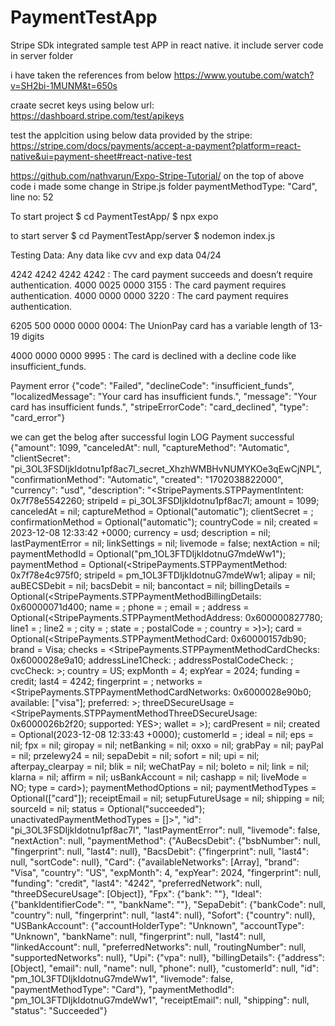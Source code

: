 # PaymentTestApp

Stripe SDk integrated sample test APP in react native.
it include server code in server folder

i have taken the references from below
https://www.youtube.com/watch?v=SH2bi-1MUNM&t=650s

craate secret keys using below url:
https://dashboard.stripe.com/test/apikeys

test the applcition using below data provided by the stripe:
https://stripe.com/docs/payments/accept-a-payment?platform=react-native&ui=payment-sheet#react-native-test

https://github.com/nathvarun/Expo-Stripe-Tutorial/
on the top of above code i made some change in Stripe.js folder 
paymentMethodType: "Card",
line no: 52

To start project 
$ cd PaymentTestApp/
$ npx expo   

to start server
$ cd PaymentTestApp/server
$ nodemon index.js  


Testing Data: Any data like cvv and exp data 04/24

4242 4242 4242 4242 : The card payment succeeds and doesn’t require authentication.
4000 0025 0000 3155 : The card payment requires authentication.
4000 0000 0000 3220 : The card payment requires authentication.

6205 500 0000 0000 0004: The UnionPay card has a variable length of 13-19 digits

4000 0000 0000 9995 : The card is declined with a decline code like insufficient_funds.

 Payment error  {"code": "Failed", "declineCode": "insufficient_funds", "localizedMessage": "Your card has insufficient funds.", "message": "Your card has insufficient funds.", "stripeErrorCode": "card_declined", "type": "card_error"}

we can get the belog after successful login
 LOG  Payment successful  {"amount": 1099, "canceledAt": null, "captureMethod": "Automatic", "clientSecret": "pi_3OL3FSDIjkIdotnu1pf8ac7l_secret_XhzhWMBHvNUMYKOe3qEwCjNPL", "confirmationMethod": "Automatic", "created": "1702038822000", "currency": "usd", "description": "<StripePayments.STPPaymentIntent: 0x7f78e5542260; stripeId = pi_3OL3FSDIjkIdotnu1pf8ac7l; amount = 1099; canceledAt = nil; captureMethod = Optional(\"automatic\"); clientSecret = <redacted>; confirmationMethod = Optional(\"automatic\"); countryCode = nil; created = 2023-12-08 12:33:42 +0000; currency = usd; description = nil; lastPaymentError = nil; linkSettings = nil; livemode = false; nextAction = nil; paymentMethodId = Optional(\"pm_1OL3FTDIjkIdotnuG7mdeWw1\"); paymentMethod = Optional(<StripePayments.STPPaymentMethod: 0x7f78e4c975f0; stripeId = pm_1OL3FTDIjkIdotnuG7mdeWw1; alipay = nil; auBECSDebit = nil; bacsDebit = nil; bancontact = nil; billingDetails = Optional(<StripePayments.STPPaymentMethodBillingDetails: 0x60000071d400; name = ; phone = ; email = ; address = Optional(<StripePayments.STPPaymentMethodAddress: 0x600000827780; line1 = ; line2 = ; city = ; state = ; postalCode = ; country = >)>); card = Optional(<StripePayments.STPPaymentMethodCard: 0x60000157db90; brand = Visa; checks = <StripePayments.STPPaymentMethodCardChecks: 0x6000028e9a10; addressLine1Check: ; addressPostalCodeCheck: ; cvcCheck: >; country = US; expMonth = 4; expYear = 2024; funding = credit; last4 = 4242; fingerprint = ; networks = <StripePayments.STPPaymentMethodCardNetworks: 0x6000028e90b0; available: [\"visa\"]; preferred: >; threeDSecureUsage = <StripePayments.STPPaymentMethodThreeDSecureUsage: 0x6000026b2f20; supported: YES>; wallet = >); cardPresent = nil; created = Optional(2023-12-08 12:33:43 +0000); customerId = ; ideal = nil; eps = nil; fpx = nil; giropay = nil; netBanking = nil; oxxo = nil; grabPay = nil; payPal = nil; przelewy24 = nil; sepaDebit = nil; sofort = nil; upi = nil; afterpay_clearpay = nil; blik = nil; weChatPay = nil; boleto = nil; link = nil; klarna = nil; affirm = nil; usBankAccount = nil; cashapp = nil; liveMode = NO; type = card>); paymentMethodOptions = nil; paymentMethodTypes = Optional([\"card\"]); receiptEmail = nil; setupFutureUsage = nil; shipping = nil; sourceId = nil; status = Optional(\"succeeded\"); unactivatedPaymentMethodTypes = []>", "id": "pi_3OL3FSDIjkIdotnu1pf8ac7l", "lastPaymentError": null, "livemode": false, "nextAction": null, "paymentMethod": {"AuBecsDebit": {"bsbNumber": null, "fingerprint": null, "last4": null}, "BacsDebit": {"fingerprint": null, "last4": null, "sortCode": null}, "Card": {"availableNetworks": [Array], "brand": "Visa", "country": "US", "expMonth": 4, "expYear": 2024, "fingerprint": null, "funding": "credit", "last4": "4242", "preferredNetwork": null, "threeDSecureUsage": [Object]}, "Fpx": {"bank": ""}, "Ideal": {"bankIdentifierCode": "", "bankName": ""}, "SepaDebit": {"bankCode": null, "country": null, "fingerprint": null, "last4": null}, "Sofort": {"country": null}, "USBankAccount": {"accountHolderType": "Unknown", "accountType": "Unknown", "bankName": null, "fingerprint": null, "last4": null, "linkedAccount": null, "preferredNetworks": null, "routingNumber": null, "supportedNetworks": null}, "Upi": {"vpa": null}, "billingDetails": {"address": [Object], "email": null, "name": null, "phone": null}, "customerId": null, "id": "pm_1OL3FTDIjkIdotnuG7mdeWw1", "livemode": false, "paymentMethodType": "Card"}, "paymentMethodId": "pm_1OL3FTDIjkIdotnuG7mdeWw1", "receiptEmail": null, "shipping": null, "status": "Succeeded"}
